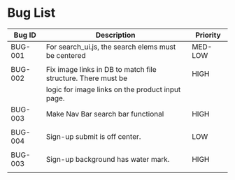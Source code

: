 # Bug List

| Bug ID  | Description                                                       | Priority |
|---------|-------------------------------------------------------------------|----------|
| BUG-001 | For search_ui.js, the search elems must be centered               | MED-LOW  |
|         |                                                                   |          |
| BUG-002 | Fix image links in DB to match file structure. There must be      | HIGH     |
|         | logic for image links on the product input page.                  |          | 
| BUG-003 | Make Nav Bar search bar functional                                | HIGH     |
|         |                                                                   |          | 
| BUG-004 | Sign-up submit is off center.                                     | LOW      |
|         |                                                                   |          | 
| BUG-003 | Sign-up background has water mark.                                | HIGH     |
|         |                                                                   |          | 
